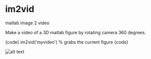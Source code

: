 # im2vid
matlab image 2 video

Make a video of a 3D matlab figure by rotating camera 360 degrees.

{code}
im2vid('myvideo') % grabs the current figure
{code}

![alt text](spin_example1.gif)
